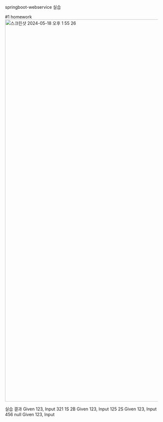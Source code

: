 springboot-webservice 실습

#1 homework
<img width="1259" alt="스크린샷 2024-05-18 오후 1 55 26" src="https://github.com/sijoon/springboot-webservice/assets/5387162/760729f9-484a-48fd-b1c4-fa31737501a6">


실습 결과 
Given 123, Input 321
1S 2B
Given 123, Input 125
2S
Given 123, Input 456
null
Given 123, Input 
